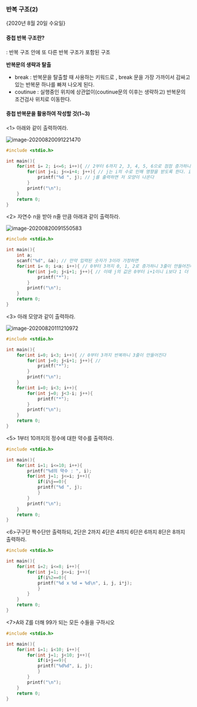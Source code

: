 ### 반복 구조(2)

{2020년 8월 20일 수요일}

#### 중첩 반복 구조란?

: 반복 구조 안에 또 다른 반복 구조가 포함된 구조

**반복문의 생략과 탈출**

* break : 반복문을 탈출할 때 사용하는 키워드로 , break 문을 가장 가까이서 감싸고 있는 반복문 하나를 빠져 나오게 된다.
* coutinue : 실행중인 위치에 상관없이(coutinue문의 이후는 생략하고) 반복문의 조건검사 위치로 이동한다.



#### 중첩 반복문을 활용하여 작성할 것(1~3)

<1> 아래와 같이 출력하여라.

![image-20200820091221470](C:\Users\user\AppData\Roaming\Typora\typora-user-images\image-20200820091221470.png)

```c
#include <stdio.h>

int main(){
	for(int i= 2; i<=6; i++){ // 2부터 6까지 2, 3, 4, 5, 6으로 점점 증가하니 6줄이 만들어진다
		for(int j=i; j<=i+4; j++){ // j는 i의 수로 인해 영향을 받도록 한다. i가 2이면 2, 3, 4, 5, 6으로 5개의 숫자들이 만들어진다
			printf("%d ", j); // j를 출력하면 저 모양이 나온다
		}
		printf("\n");
	}
	return 0;
}
```



<2> 자연수 n을 받아 n줄 만큼 아래과 같이 출력하라.

![image-20200820091550583](C:\Users\user\AppData\Roaming\Typora\typora-user-images\image-20200820091550583.png)

```c
#include <stdio.h>

int main(){
	int a;
	scanf("%d", &a); // 만약 입력된 숫자가 3이라 가정하면
	for(int i= 0; i<a; i++){ // 0부터 3까지 0, 1, 2로 증가하니 3줄이 만들어진다
		for(int j=0; j<i+1; j++){ // 이때 j의 값은 0부터 i+1이니 i보다 1 더 많이 만들어져서 삼각형이 만들어진다.
			printf("*");
		}
		printf("\n"); 
	}
	return 0;
}
```



<3> 아래 모양과 같이 출력하라.

![image-20200820111210972](C:\Users\user\AppData\Roaming\Typora\typora-user-images\image-20200820111210972.png)

```c
#include <stdio.h>

int main(){
	for(int i=0; i<3; i++){ // 0부터 3까지 반복하니 3줄이 만들어진다
		for(int j=0; j<i+1; j++){ // 
			printf("*");
		}
		printf("\n");
	}
	for(int i=0; i<3; i++){
		for(int j=0; j<3-i; j++){
			printf("*");
		}
		printf("\n");
	}
	return 0;
}
```



<5> 1부터 10까지의 정수에 대한 약수를 출력하라.

```c
#include <stdio.h>

int main(){
	for(int i=1; i<=10; i++){
		printf("%d의 약수 : ", i);
		for(int j=1; j<=i; j++){
			if(i%j==0){
			printf("%d ", j);
			}
		}
		printf("\n");
	}
	return 0; 
}
```



<6>구구단 짝수단만 출력하되, 2단은 2까지 4단은 4까지 6단은 6까지 8단은 8까지 출력하라.

```c
#include <stdio.h>

int main(){
	for(int i=2; i<=8; i++){
		for(int j=1; j<=i; j++){
			if(i%2==0){
			printf("%d x %d = %d\n", i, j, i*j);
			}
		}
	}
	return 0;
}
```



<7>A와 Z를 더해 99가 되는 모든 수들을 구하시오

```c
#include <stdio.h>

int main(){
	for(int i=1; i<10; i++){
		for(int j=1; j<10; j++){
			if(i+j==9){
			printf("%d%d", i, j);
			}
		}
		printf("\n");
	}
	return 0;
}
```

